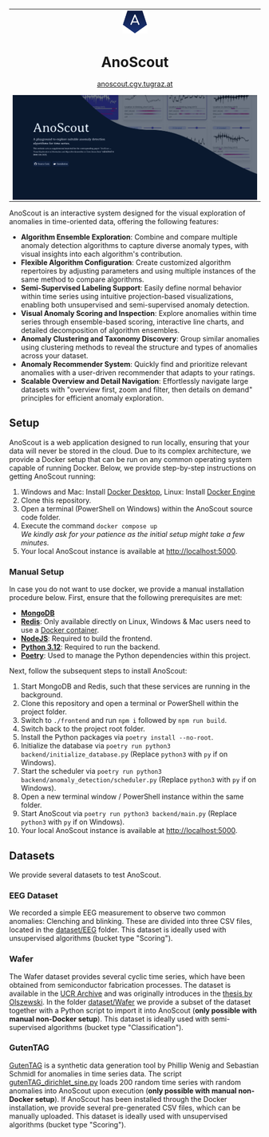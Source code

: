 <table align="center"><tr><td align="center" width="9999">
<img src="./logo.png" align="center" width="50" alt="Project icon">

# AnoScout

[anoscout.cgv.tugraz.at](https://anoscout.cgv.tugraz.at)

<img alt="Teaser" src="./teaser.png" align="center" width="600" />

</td></tr></table>

AnoScout is an interactive system designed for the visual exploration of anomalies in time-oriented data, offering the following features:
* **Algorithm Ensemble Exploration**: Combine and compare multiple anomaly detection algorithms to capture diverse anomaly types, with visual insights into each algorithm's contribution.
* **Flexible Algorithm Configuration**: Create customized algorithm repertoires by adjusting parameters and using multiple instances of the same method to compare algorithms.
* **Semi-Supervised Labeling Support**: Easily define normal behavior within time series using intuitive projection-based visualizations, enabling both unsupervised and semi-supervised anomaly detection.
* **Visual Anomaly Scoring and Inspection**: Explore anomalies within time series through ensemble-based scoring, interactive line charts, and detailed decomposition of algorithm ensembles.
* **Anomaly Clustering and Taxonomy Discovery**: Group similar anomalies using clustering methods to reveal the structure and types of anomalies across your dataset.
* **Anomaly Recommender System**: Quickly find and prioritize relevant anomalies with a user-driven recommender that adapts to your ratings.
* **Scalable Overview and Detail Navigation**: Effortlessly navigate large datasets with "overview first, zoom and filter, then details on demand" principles for efficient anomaly exploration.

## Setup
AnoScout is a web application designed to run locally, ensuring that your data will never be stored in the cloud. Due to its complex architecture, we provide a Docker setup that can be run on any common operating system capable of running Docker. Below, we provide step-by-step instructions on getting AnoScout running:
1. Windows and Mac: Install [Docker Desktop](https://docs.docker.com/desktop/), Linux: Install [Docker Engine](https://docs.docker.com/engine/install/)
2. Clone this repository.
3. Open a terminal (PowerShell on Windows) within the AnoScout source code folder.
4. Execute the command `docker compose up`  
  _We kindly ask for your patience as the initial setup might take a few minutes._
5. Your local AnoScout instance is available at [http://localhost:5000](http://localhost:5000).

### Manual Setup

In case you do not want to use docker, we provide a manual installation procedure below. First, ensure that the following prerequisites are met:

* [**MongoDB**](https://www.mongodb.com/)
* [**Redis**](https://redis.io/docs/latest/get-started/): Only available directly on Linux, Windows & Mac users need to use a [Docker container](https://redis.io/docs/latest/operate/oss_and_stack/install/install-stack/docker/).
* [**NodeJS**](https://nodejs.org/en): Required to build the frontend.
* [**Python 3.12**](https://www.python.org/): Required to run the backend. 
* [**Poetry**](https://python-poetry.org/): Used to manage the Python dependencies within this project.

Next, follow the subsequent steps to install AnoScout:

1. Start MongoDB and Redis, such that these services are running in the background.
2. Clone this repository and open a terminal or PowerShell within the project folder.
3. Switch to `./frontend` and run `npm i` followed by `npm run build`.
4. Switch back to the project root folder.
5. Install the Python packages via `poetry install --no-root`.
6. Initialize the database via `poetry run python3 backend/initialize_database.py` (Replace `python3` with `py` if on Windows).
7. Start the scheduler via `poetry run python3 backend/anomaly_detection/scheduler.py` (Replace `python3` with `py` if on Windows).
8. Open a new terminal window / PowerShell instance within the same folder.
9. Start AnoScout via `poetry run python3 backend/main.py` (Replace `python3` with `py` if on Windows).
10. Your local AnoScout instance is available at [http://localhost:5000](http://localhost:5000).

## Datasets

We provide several datasets to test AnoScout.

### EEG Dataset

We recorded a simple EEG measurement to observe two common anomalies: Clenching and blinking. These are divided into three CSV files, located in the [dataset/EEG](dataset/EEG) folder. This dataset is ideally used with unsupervised algorithms (bucket type "Scoring").

### Wafer

The Wafer dataset provides several cyclic time series, which have been obtained from semiconductor fabrication processes. The dataset is available in the [UCR Archive](https://www.cs.ucr.edu/%7Eeamonn/time_series_data_2018/) and was originally introduces in the [thesis by Olszewski](https://www.cs.cmu.edu/~bobski/pubs/tr01108-twosided.pdf). In the folder [dataset/Wafer](dataset/Wafer) we provide a subset of the dataset together with a Python script to import it into AnoScout (**only possible with manual non-Docker setup**). This dataset is ideally used with semi-supervised algorithms (bucket type "Classification").

### GutenTAG

[GutenTAG](https://github.com/TimeEval/GutenTAG) is a synthetic data generation tool by Phillip Wenig and Sebastian Schmidl for anomalies in time series data.
The script [gutenTAG_dirichlet_sine.py](dataset/GutenTAG/gutenTAG_dirichlet_sine.py) loads 200 random time series with random anomalies into AnoScout upon execution (**only possible with manual non-Docker setup**). If AnoScout has been installed through the Docker installation, we provide several pre-generated CSV files, which can be manually uploaded. This dataset is ideally used with unsupervised algorithms (bucket type "Scoring").
